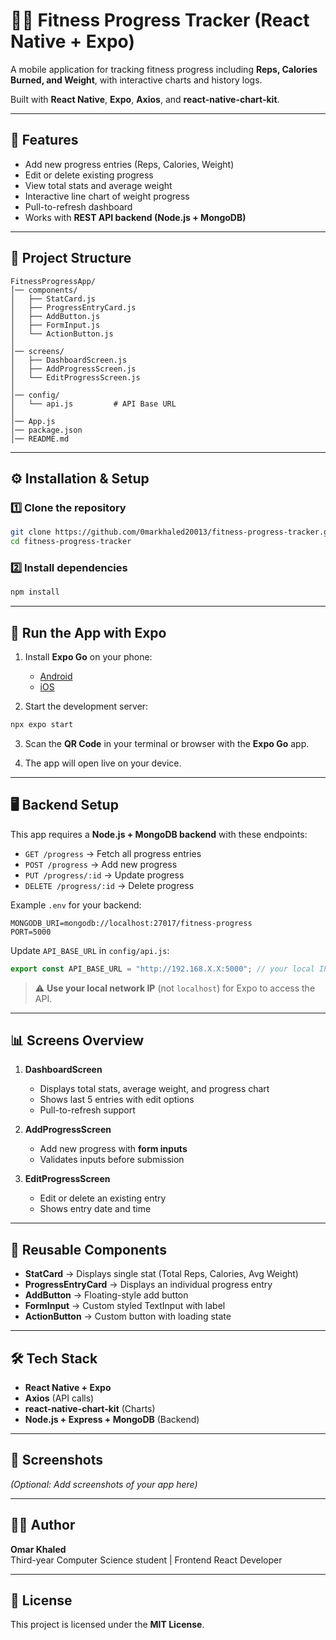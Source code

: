 # 🏋️‍♂️ Fitness Progress Tracker (React Native + Expo)

A mobile application for tracking fitness progress including **Reps, Calories Burned, and Weight**, with interactive charts and history logs.

Built with **React Native**, **Expo**, **Axios**, and **react-native-chart-kit**.

---

## 📱 Features

- Add new progress entries (Reps, Calories, Weight)
- Edit or delete existing progress
- View total stats and average weight
- Interactive line chart of weight progress
- Pull-to-refresh dashboard
- Works with **REST API backend (Node.js + MongoDB)**

---

## 📂 Project Structure

```
FitnessProgressApp/
│── components/
│   ├── StatCard.js
│   ├── ProgressEntryCard.js
│   ├── AddButton.js
│   ├── FormInput.js
│   └── ActionButton.js
│
│── screens/
│   ├── DashboardScreen.js
│   ├── AddProgressScreen.js
│   └── EditProgressScreen.js
│
│── config/
│   └── api.js         # API Base URL
│
│── App.js
│── package.json
│── README.md
```

---

## ⚙️ Installation & Setup

### 1️⃣ Clone the repository

```bash
git clone https://github.com/0markhaled20013/fitness-progress-tracker.git
cd fitness-progress-tracker
```

### 2️⃣ Install dependencies

```bash
npm install
```

---

## 🚀 Run the App with Expo

1. Install **Expo Go** on your phone:

   - [Android](https://play.google.com/store/apps/details?id=host.exp.exponent)
   - [iOS](https://apps.apple.com/app/expo-go/id982107779)

2. Start the development server:

```bash
npx expo start
```

3. Scan the **QR Code** in your terminal or browser with the **Expo Go** app.

4. The app will open live on your device.

---

## 🖥️ Backend Setup

This app requires a **Node.js + MongoDB backend** with these endpoints:

- `GET /progress` → Fetch all progress entries
- `POST /progress` → Add new progress
- `PUT /progress/:id` → Update progress
- `DELETE /progress/:id` → Delete progress

Example `.env` for your backend:

```env
MONGODB_URI=mongodb://localhost:27017/fitness-progress
PORT=5000
```

Update `API_BASE_URL` in `config/api.js`:

```js
export const API_BASE_URL = "http://192.168.X.X:5000"; // your local IP
```

> ⚠️ **Use your local network IP** (not `localhost`) for Expo to access the API.

---

## 📊 Screens Overview

1. **DashboardScreen**

   - Displays total stats, average weight, and progress chart
   - Shows last 5 entries with edit options
   - Pull-to-refresh support

2. **AddProgressScreen**

   - Add new progress with **form inputs**
   - Validates inputs before submission

3. **EditProgressScreen**
   - Edit or delete an existing entry
   - Shows entry date and time

---

## 🧩 Reusable Components

- **StatCard** → Displays single stat (Total Reps, Calories, Avg Weight)
- **ProgressEntryCard** → Displays an individual progress entry
- **AddButton** → Floating-style add button
- **FormInput** → Custom styled TextInput with label
- **ActionButton** → Custom button with loading state

---

## 🛠️ Tech Stack

- **React Native + Expo**
- **Axios** (API calls)
- **react-native-chart-kit** (Charts)
- **Node.js + Express + MongoDB** (Backend)

---

## 📸 Screenshots

_(Optional: Add screenshots of your app here)_

---

## 👨‍💻 Author

**Omar Khaled**  
Third-year Computer Science student | Frontend React Developer

---

## 📜 License

This project is licensed under the **MIT License**.

